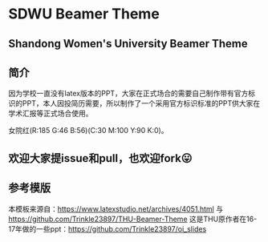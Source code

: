 # SDWU Beamer Theme
## Shandong Women's University Beamer Theme
## 简介
 因为学校一直没有latex版本的PPT，大家在正式场合的需要自己制作带有官方标识的PPT，本人因投简历需要，所以制作了一个采用官方标识标准的PPT供大家在学术汇报等正式场合使用。
 
 女院红(R:185 G:46 B:56)(C:30 M:100 Y:90 K:0)。
## 欢迎大家提issue和pull，也欢迎fork😛
 
## 参考模版
 本模板来源自：https://www.latexstudio.net/archives/4051.html 与
 https://github.com/Trinkle23897/THU-Beamer-Theme
 这是THU原作者在16-17年做的一些ppt：https://github.com/Trinkle23897/oi_slides

 
